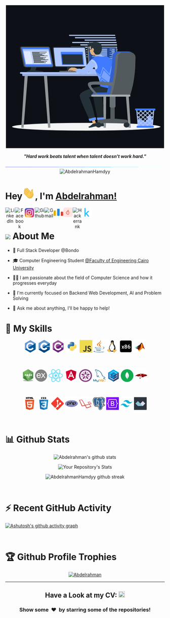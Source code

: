 <div align="center">
  
<img src="./animation.gif" height="450" width="500"/>

<br />

**_"Hard work beats talent when talent doesn't work hard."_**

<img src="images/neon.gif">

<img src="https://komarev.com/ghpvc/?username=AbdelrahmanHamdyy&label=Profile%20views&color=0e75b6&style=flat" alt="AbdelrahmanHamdyy" />

</div>

# Hey<img src="images/wave.gif" width="40px" height="40px">, I'm [Abdelrahman!](https://www.linkedin.com/in/abdelrahman-hamdy-b42233194/)

<div align="center">

<a href="https://www.linkedin.com/in/abdelrahman-hamdy-b42233194/"><img align="left" alt="LinkedIn" width="30px" src="https://user-images.githubusercontent.com/76125650/140648921-7692f46e-76c4-47f6-8c1f-383841428bbe.png" draggable="false" /></a>

  <a href="https://www.facebook.com/abdelrahman.alsayed.9/">
  <img align="left" alt="Facebook" width="30px" src="https://user-images.githubusercontent.com/76125650/139602215-302fea84-764a-45f9-8ca2-d623ede28c3c.png" draggable="false" />
</a>

<a href="https://www.instagram.com/_abdelrahman10/">
  <img align="left" alt="Instagram" width="33px" src="./images/instagram.png" height="33" draggable="false" /></a>
  
  <a href="https://github.com/AbdelrahmanHamdyy">
  <img align="left" alt="Github" width="30px" src="https://user-images.githubusercontent.com/76125650/139602266-044d30d7-1ad5-4b59-a0db-bf0777dd8b7a.png" draggable="false" />
</a>

<a href="mailto:abdelrahmanhamdy49@gmail.com">
  <img align="left" alt="Gmail" width="30px" src="https://user-images.githubusercontent.com/76125650/141382583-1354ab1c-10a7-4605-a255-412ee57d2ad7.png" draggable="false" />
</a>

<a href="https://codeforces.com/profile/AbdelrahmanHamdyy">
  <img align="left" alt="Codeforces" width="30px" src="images/codeforces.svg" draggable="false" />
</a> 
  
<a href="https://leetcode.com/A-Hamdy/">
  <img align="left" alt="LeetCode" width="30px" src="./images/leetcode.svg" draggable="false" />
</a>

<a href="https://www.hackerrank.com/AbdelrahmanHamdyy?hr_r=1">
  <img align="left" alt="Hackerrank" width="30px" src="https://assets.brandfolder.com/y9ol94wb/v/331198/view@2x.png?v=1591971279" draggable="false" />
</a>

<a href="https://www.kaggle.com/abdelrahmanhamdyy">
  <img align="left" alt="Kaggle" width="30px" src="./images/kaggle.png" draggable="false" />
</a>

</div>

<br />
<br />

# <img src="https://media.giphy.com/media/VgCDAzcKvsR6OM0uWg/giphy.gif" width="50" draggable="false" > About Me

- 🔭 Full Stack Developer @Bondo</a>

- 🎓 Computer Engineering Student <a href="http://eng.cu.edu.eg/ar/">@Faculty of Engineering Cairo University</a>

- 🏃‍♂️ I am passionate about the field of Computer Science and how it progresses everyday

- 🚧 I'm currently focused on Backend Web Development, AI and Problem Solving

- 💬 Ask me about anything, I'll be happy to help!

# 🧰 My Skills

<div align="center">

<code><img height="40" title="C" src="https://raw.githubusercontent.com/devicons/devicon/master/icons/c/c-original.svg"></code>
<code><img height="40" title="C++" src="https://raw.githubusercontent.com/devicons/devicon/master/icons/cplusplus/cplusplus-original.svg"></code>
<code><img height="40" title="C#" src="https://raw.githubusercontent.com/devicons/devicon/master/icons/csharp/csharp-original.svg"></code>
<code><img height="40" title="Python" src="https://raw.githubusercontent.com/github/explore/80688e429a7d4ef2fca1e82350fe8e3517d3494d/topics/python/python.png"></code>
<code><img height="40" title="JavaScript" src="https://raw.githubusercontent.com/github/explore/80688e429a7d4ef2fca1e82350fe8e3517d3494d/topics/javascript/javascript.png"></code>
<code><img height="40" width="34" title="Java" src="./images/java.png"></code>
<code><img height="40" title="Linux" src="./images/linux.png"></code>
<code><img height="40" title="Assembly" src="images/asm.png"></code>
<code><img height="40" title="Matlab" src="./images/matlab.png"></code>

<br />
  
<code><img height="40" title="NodeJS" src="images/node.png"></code>
<code><img height="40" title="ExpressJS" src="images/express.png"></code>
<code><img height="40" title="ReactJS" src="images/react.svg"></code>
<code><img height="44" title="Angular" src="images/angular.png"></code>
<code><img height="40" title="Jasmine" src="images/jasmine.svg"></code>
<code><img height="40" title="MYSQL" src="./images/mysql.png"></code>
<code><img height="40" title="Sequelize" src="images/sequelize.svg"></code>
<code><img height="40" title="Mongodb" src="images/mongodb.svg"></code>
<code><img height="40" title="Mongoose" src="images/mongoose.png"></code>

<br />
  
<code><img height="40" title="HTML" src="https://raw.githubusercontent.com/github/explore/80688e429a7d4ef2fca1e82350fe8e3517d3494d/topics/html/html.png"></code>
<code><img height="40" title="CSS" src="https://raw.githubusercontent.com/github/explore/80688e429a7d4ef2fca1e82350fe8e3517d3494d/topics/css/css.png"></code>
<code><img height="40" title="Git" src="./images/git.png"></code>
<code><img height="40" title="PHP" src="https://raw.githubusercontent.com/github/explore/80688e429a7d4ef2fca1e82350fe8e3517d3494d/topics/php/php.png"></code>
<code><img height="40" title="Laravel" src="./images/laravel.png"></code>
<code><img height="40" title="PostgreSQL" src="images/Postgresql.svg"></code>
<code><img height="40" title="Bootstrap" src="images/bootstrap.png"></code>
<code><img height="40" title="Tailwind" src="images/tailwindcss.svg"></code>
<code><img height="40" width="40" title="Alpine JS" src="images/alpine.png"></code>

</div>

<br />

# 📊 Github Stats

<div align="center">

![Abdelrahman's github stats](https://github-readme-stats.vercel.app/api?username=AbdelrahmanHamdyy&show_icons=true&theme=algolia&count_private=true)

![Your Repository's Stats](https://github-readme-stats.vercel.app/api/top-langs/?username=AbdelrahmanHamdyy&count_private=true&theme=algolia)

![AbdelrahmanHamdyy github streak](https://github-readme-streak-stats.herokuapp.com/?user=AbdelrahmanHamdyy&theme=algolia&include_all_commits=true&count_private=true)

</div>

<br>

# ⚡ Recent GitHub Activity

[![Ashutosh's github activity graph](https://github-readme-activity-graph.vercel.app/graph?username=AbdelrahmanHamdyy&theme=react-dark)](https://github.com/AbdelrahmanHamdyy/github-readme-activity-graph)

<br/>

# 🏆 Github Profile Trophies

<p align="center"> <a href="https://github.com/ryo-ma/github-profile-trophy"><img src="https://github-profile-trophy.vercel.app/?username=AbdelrahmanHamdyy&layout=compact&theme=algolia" alt="Abdelrahman" /></a></p>

<hr>
<h2 align="center">Have a Look at my CV: <a href="https://drive.google.com/file/d/1cxTalhWXNup0OLAHLQTpZDITg0ixeofL/view?usp=sharing" target="_blank"> <img src="https://img.icons8.com/external-itim2101-lineal-color-itim2101/64/000000/external-resume-human-resources-itim2101-lineal-color-itim2101-1.png"  height="20" width="20"></a></h2>
<h3 align="center">Show some &nbsp;❤️&nbsp; by starring some of the repositories!</h3>
